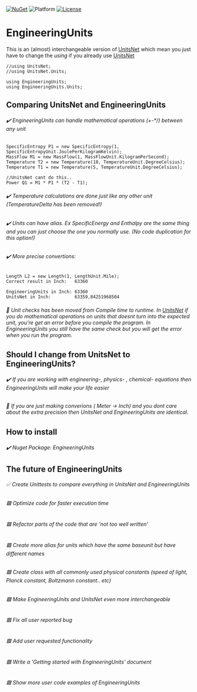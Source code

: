 [![NuGet](https://img.shields.io/nuget/v/EngineeringUnits)](https://www.nuget.org/packages/EngineeringUnits/)
![Platform](https://img.shields.io/badge/platform-win--32%20%7C%20win--64-lightgrey)
[![License](https://img.shields.io/github/license/MadsKirkFoged/EngineeringUnits)](https://github.com/MadsKirkFogd/EngineeringUnits/blob/master/LICENSE)

# EngineeringUnits


This is an (almost) interchangeable version of [UnitsNet](https://github.com/angularsen/UnitsNet) which mean you just have to change the *using* if you already use [UnitsNet](https://github.com/angularsen/UnitsNet)

```
//using UnitsNet;
//using UnitsNet.Units;

using EngineeringUnits;
using EngineeringUnits.Units;
```



## Comparing UnitsNet and EngineeringUnits


###### :heavy_check_mark: EngineeringUnits can handle mathematical operations (+-*/) between any unit

```
SpecificEntropy P1 = new SpecificEntropy(1, SpecificEntropyUnit.JoulePerKilogramKelvin);
MassFlow M1 = new MassFlow(1, MassFlowUnit.KilogramPerSecond);
Temperature T2 = new Temperature(10, TemperatureUnit.DegreeCelsius);
Temperature T1 = new Temperature(5, TemperatureUnit.DegreeCelsius);

//UnitsNet cant do this..
Power Q1 = M1 * P1 * (T2 - T1);
```

###### :heavy_check_mark: Temperature calculations are done just like any other unit (TemperatureDelta has been removed!)
###### :heavy_check_mark: Units can have alias. Ex *SpecificEnergy* and *Enthalpy* are the same thing and you can just choose the one you normally use. (No code duplication for this option!)
###### :heavy_check_mark: More precise convertions:
```
Length L2 = new Length(1, LengthUnit.Mile);
Correct result in Inch:   63360

EngineeringUnits in Inch: 63360
UnitsNet in Inch:         63359,84251968504
```

###### :triangular_flag_on_post: Unit checks has been moved from Compile time to runtime. In [UnitsNet](https://github.com/angularsen/UnitsNet) if you do mathematical operations on units that doesnt turn into the expected unit, you're get an error before you compile the program. In EngineeringUnits you still have the same check but you will get the error when you run the program.



## Should I change from UnitsNet to EngineeringUnits?


###### :heavy_check_mark: If you are working with engineering-, physics- , chemical- equations then EngineeringUnits will make your life easier
###### :triangular_flag_on_post: If you are just making converions ( Meter -> Inch) and you dont care about the extra precision then UnitsNet and EngineeringUnits are identical.


## How to install

###### :heavy_check_mark: Nuget Package: EngineeringUnits


## The future of EngineeringUnits

###### :white_check_mark: Create Unittests to compare everything in UnitsNet and EngineeringUnits
###### :green_square: Optimize code for faster execution time 
###### :green_square: Refactor parts of the code that are 'not too well written' 
###### :green_square: Create more alias for units which have the same baseunit but have different names
###### :green_square: Create class with all commonly used physical constants (speed of light, Planck constant, Boltzmann constant.. etc)
###### :green_square: Make EngineeringUnits and UnitsNet even more interchangeable
###### :green_square: Fix all user reported bug
###### :green_square: Add user requested functionality
###### :green_square: Write a 'Getting started with EngineeringUnits' document
###### :green_square: Show more user code examples of EngineeringUnits
